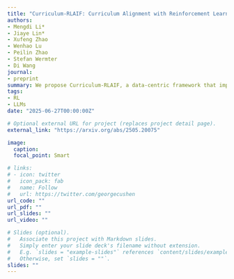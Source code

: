 ```yaml
---
title: "Curriculum-RLAIF: Curriculum Alignment with Reinforcement Learning from AI Feedback"
authors: 
- Mengdi Li*
- Jiaye Lin*
- Xufeng Zhao
- Wenhao Lu
- Peilin Zhao
- Stefan Wermter
- Di Wang
journal: 
- preprint 
summary: We propose Curriculum-RLAIF, a data-centric framework that improves reward model generalizability by training on preference pairs of increasing difficulty. This curriculum-based approach addresses data noise, distribution shift, and model-capacity mismatch. Experiments show that Curriculum-RLAIF significantly boosts policy alignment performance without extra inference cost, outperforming non-curriculum and alternative strategies.
tags:
- RL
- LLMs
date: "2025-06-27T00:00:00Z"

# Optional external URL for project (replaces project detail page).
external_link: "https://arxiv.org/abs/2505.20075"

image:
  caption: 
  focal_point: Smart

# links:
# - icon: twitter
#   icon_pack: fab
#   name: Follow
#   url: https://twitter.com/georgecushen
url_code: ""
url_pdf: ""
url_slides: ""
url_video: ""

# Slides (optional).
#   Associate this project with Markdown slides.
#   Simply enter your slide deck's filename without extension.
#   E.g. `slides = "example-slides"` references `content/slides/example-slides.md`.
#   Otherwise, set `slides = ""`.
slides: ""
---
```

